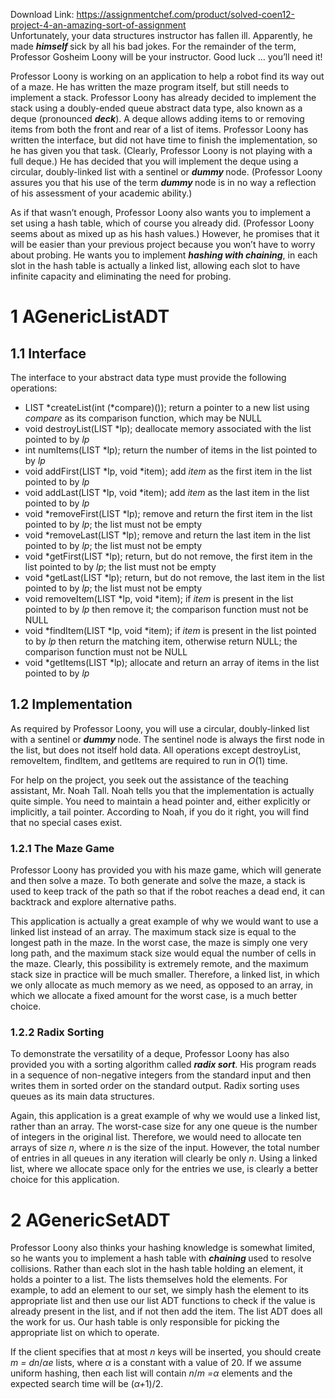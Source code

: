 Download Link: https://assignmentchef.com/product/solved-coen12-project-4-an-amazing-sort-of-assignment
<br>
Unfortunately, your data structures instructor has fallen ill. Apparently, he made <strong><em>himself </em></strong>sick by all his bad jokes. For the remainder of the term, Professor Gosheim Loony will be your instructor. Good luck … you’ll need it!

Professor Loony is working on an application to help a robot find its way out of a maze. He has written the maze program itself, but still needs to implement a stack. Professor Loony has already decided to implement the stack using a doubly-ended queue abstract data type, also known as a deque (pronounced <strong><em>deck</em></strong>). A deque allows adding items to or removing items from both the front and rear of a list of items. Professor Loony has written the interface, but did not have time to finish the implementation, so he has given you that task. (Clearly, Professor Loony is not playing with a full deque.) He has decided that you will implement the deque using a circular, doubly-linked list with a sentinel or <strong><em>dummy </em></strong>node. (Professor Loony assures you that his use of the term <strong><em>dummy </em></strong>node is in no way a reflection of his assessment of your academic ability.)

As if that wasn’t enough, Professor Loony also wants you to implement a set using a hash table, which of course you already did. (Professor Loony seems about as mixed up as his hash values.) However, he promises that it will be easier than your previous project because you won’t have to worry about probing. He wants you to implement <strong><em>hashing with chaining</em></strong>, in each slot in the hash table is actually a linked list, allowing each slot to have infinite capacity and eliminating the need for probing.

<h1>1        AGenericListADT</h1>

<h2>1.1       Interface</h2>

The interface to your abstract data type must provide the following operations:

<ul>

 <li>LIST *createList(int (*compare)()); return a pointer to a new list using <em>compare </em>as its comparison function, which may be NULL</li>

 <li>void destroyList(LIST *lp); deallocate memory associated with the list pointed to by <em>lp</em></li>

 <li>int numItems(LIST *lp); return the number of items in the list pointed to by <em>lp</em></li>

 <li>void addFirst(LIST *lp, void *item); add <em>item </em>as the first item in the list pointed to by <em>lp</em></li>

 <li>void addLast(LIST *lp, void *item); add <em>item </em>as the last item in the list pointed to by <em>lp</em></li>

 <li>void *removeFirst(LIST *lp); remove and return the first item in the list pointed to by <em>lp</em>; the list must not be empty</li>

 <li>void *removeLast(LIST *lp); remove and return the last item in the list pointed to by <em>lp</em>; the list must not be empty</li>

 <li>void *getFirst(LIST *lp); return, but do not remove, the first item in the list pointed to by <em>lp</em>; the list must not be empty</li>

 <li>void *getLast(LIST *lp); return, but do not remove, the last item in the list pointed to by <em>lp</em>; the list must not be empty</li>

 <li>void removeItem(LIST *lp, void *item); if <em>item </em>is present in the list pointed to by <em>lp </em>then remove it; the comparison function must not be NULL</li>

 <li>void *findItem(LIST *lp, void *item); if <em>item </em>is present in the list pointed to by <em>lp </em>then return the matching item, otherwise return NULL; the comparison function must not be NULL</li>

 <li>void *getItems(LIST *lp); allocate and return an array of items in the list pointed to by <em>lp</em></li>

</ul>

<h2>1.2       Implementation</h2>

As required by Professor Loony, you will use a circular, doubly-linked list with a sentinel or <strong><em>dummy </em></strong>node. The sentinel node is always the first node in the list, but does not itself hold data. All operations except destroyList, removeItem, findItem, and getItems are required to run in <em>O</em>(1) time.

For help on the project, you seek out the assistance of the teaching assistant, Mr. Noah Tall. Noah tells you that the implementation is actually quite simple. You need to maintain a head pointer and, either explicitly or implicitly, a tail pointer. According to Noah, if you do it right, you will find that no special cases exist.

<h3>1.2.1      The Maze Game</h3>

Professor Loony has provided you with his maze game, which will generate and then solve a maze. To both generate and solve the maze, a stack is used to keep track of the path so that if the robot reaches a dead end, it can backtrack and explore alternative paths.

This application is actually a great example of why we would want to use a linked list instead of an array. The maximum stack size is equal to the longest path in the maze. In the worst case, the maze is simply one very long path, and the maximum stack size would equal the number of cells in the maze. Clearly, this possibility is extremely remote, and the maximum stack size in practice will be much smaller. Therefore, a linked list, in which we only allocate as much memory as we need, as opposed to an array, in which we allocate a fixed amount for the worst case, is a much better choice.

<h3>1.2.2      Radix Sorting</h3>

To demonstrate the versatility of a deque, Professor Loony has also provided you with a sorting algorithm called <strong><em>radix sort</em></strong>. His program reads in a sequence of non-negative integers from the standard input and then writes them in sorted order on the standard output. Radix sorting uses queues as its main data structures.

Again, this application is a great example of why we would use a linked list, rather than an array. The worst-case size for any one queue is the number of integers in the original list. Therefore, we would need to allocate ten arrays of size <em>n</em>, where <em>n </em>is the size of the input. However, the total number of entries in all queues in any iteration will clearly be only <em>n</em>. Using a linked list, where we allocate space only for the entries we use, is clearly a better choice for this application.

<h1>2        AGenericSetADT</h1>

Professor Loony also thinks your hashing knowledge is somewhat limited, so he wants you to implement a hash table with <strong><em>chaining </em></strong>used to resolve collisions. Rather than each slot in the hash table holding an element, it holds a pointer to a list. The lists themselves hold the elements. For example, to add an element to our set, we simply hash the element to its appropriate list and then use our list ADT functions to check if the value is already present in the list, and if not then add the item. The list ADT does all the work for us. Our hash table is only responsible for picking the appropriate list on which to operate.

If the client specifies that at most <em>n </em>keys will be inserted, you should create <em>m = dn</em>/<em>αe </em>lists, where <em>α </em>is a constant with a value of 20. If we assume uniform hashing, then each list will contain <em>n</em>/<em>m =α </em>elements and the expected search time will be (<em>α+</em>1)/2.